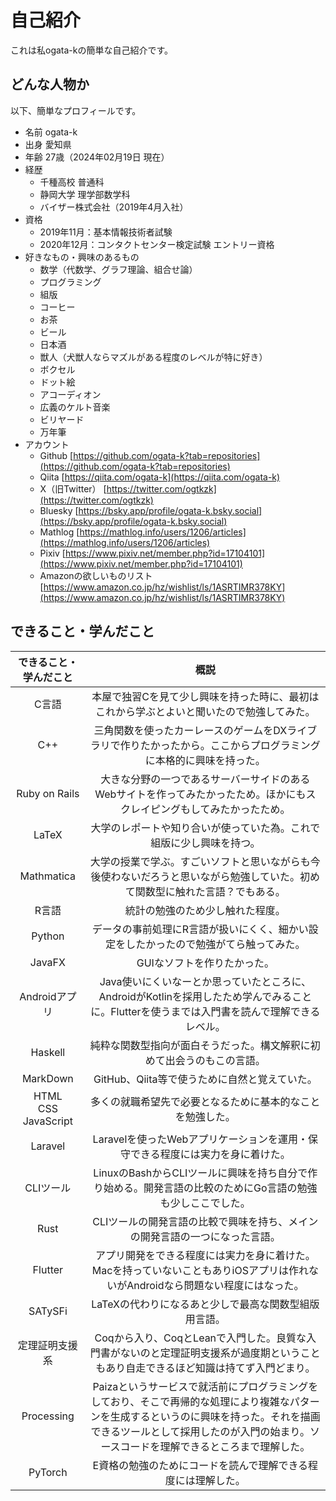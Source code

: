 # 自己紹介
これは私ogata-kの簡単な自己紹介です。


## どんな人物か

以下、簡単なプロフィールです。

- 名前 ogata-k
- 出身 愛知県
- 年齢 27歳（2024年02月19日 現在）
- 経歴
  - 千種高校 普通科
  - 静岡大学 理学部数学科
  - バイザー株式会社（2019年4月入社）
- 資格
  - 2019年11月：基本情報技術者試験
  - 2020年12月：コンタクトセンター検定試験 エントリー資格
- 好きなもの・興味のあるもの
  - 数学（代数学、グラフ理論、組合せ論）
  - プログラミング
  - 組版
  - コーヒー
  - お茶
  - ビール
  - 日本酒
  - 獣人（犬獣人ならマズルがある程度のレベルが特に好き）
  - ボクセル
  - ドット絵
  - アコーディオン
  - 広義のケルト音楽
  - ビリヤード
  - 万年筆
- アカウント
  - Github [https://github.com/ogata-k?tab=repositories](https://github.com/ogata-k?tab=repositories)
  - Qiita [https://qiita.com/ogata-k](https://qiita.com/ogata-k)
  - X（旧Twitter） [https://twitter.com/ogtkzk](https://twitter.com/ogtkzk)
  - Bluesky [https://bsky.app/profile/ogata-k.bsky.social](https://bsky.app/profile/ogata-k.bsky.social)
  - Mathlog [https://mathlog.info/users/1206/articles](https://mathlog.info/users/1206/articles)
  - Pixiv [https://www.pixiv.net/member.php?id=17104101](https://www.pixiv.net/member.php?id=17104101)
  - Amazonの欲しいものリスト [https://www.amazon.co.jp/hz/wishlist/ls/1ASRTIMR378KY](https://www.amazon.co.jp/hz/wishlist/ls/1ASRTIMR378KY)


## できること・学んだこと

| できること・学んだこと | 概説 |
|:---:|:---:|
| C言語 | 本屋で独習Cを見て少し興味を持った時に、最初はこれから学ぶとよいと聞いたので勉強してみた。 |
| C++ | 三角関数を使ったカーレースのゲームをDXライブラリで作りたかったから。ここからプログラミングに本格的に興味を持った。 |
| Ruby on Rails | 大きな分野の一つであるサーバーサイドのあるWebサイトを作ってみたかったため。ほかにもスクレイピングもしてみたかったため。 |
| LaTeX | 大学のレポートや知り合いが使っていた為。これで組版に少し興味を持つ。 |
| Mathmatica | 大学の授業で学ぶ。すごいソフトと思いながらも今後使わないだろうと思いながら勉強していた。初めて関数型に触れた言語？でもある。 |
| R言語 | 統計の勉強のため少し触れた程度。 |
| Python | データの事前処理にR言語が扱いにくく、細かい設定をしたかったので勉強がてら触ってみた。 |
| JavaFX | GUIなソフトを作りたかった。 |
| Androidアプリ | Java使いにくいなーとか思っていたところに、AndroidがKotlinを採用したため学んでみることに。Flutterを使うまでは入門書を読んで理解できるレベル。 |
| Haskell | 純粋な関数型指向が面白そうだった。構文解釈に初めて出会うのもこの言語。 |
| MarkDown | GitHub、Qiita等で使うために自然と覚えていた。 |
| HTML<br/>CSS<br/>JavaScript | 多くの就職希望先で必要となるために基本的なことを勉強した。 |
| Laravel | Laravelを使ったWebアプリケーションを運用・保守できる程度には実力を身に着けた。 |
| CLIツール |  LinuxのBashからCLIツールに興味を持ち自分で作り始める。開発言語の比較のためにGo言語の勉強も少しここでした。 |
| Rust | CLIツールの開発言語の比較で興味を持ち、メインの開発言語の一つになった言語。 |
| Flutter | アプリ開発をできる程度には実力を身に着けた。Macを持っていないこともありiOSアプリは作れないがAndroidなら問題ない程度にはなった。 |
| SATySFi | LaTeXの代わりになるあと少しで最高な関数型組版用言語。 |
| 定理証明支援系 | Coqから入り、CoqとLeanで入門した。良質な入門書がないのと定理証明支援系が過度期ということもあり自走できるほど知識は持てず入門どまり。 |
| Processing | Paizaというサービスで就活前にプログラミングをしており、そこで再帰的な処理により複雑なパターンを生成するというのに興味を持った。それを描画できるツールとして採用したのが入門の始まり。ソースコードを理解できるところまで理解した。 |
| PyTorch | E資格の勉強のためにコードを読んで理解できる程度には理解した。 |
